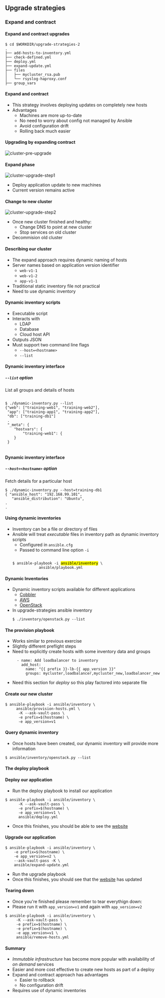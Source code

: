 ## Upgrade strategies

### Expand and contract


####  Expand and contract upgrades

```
$ cd $WORKDIR/upgrade-strategies-2
.
├── add-hosts-to-inventory.yml
├── check-defined.yml
├── deploy.yml
├── expand-update.yml
├── files
│   ├── mycluster_rsa.pub
│   └── rsyslog-haproxy.conf
├── group_vars
```


#### Expand and contract

* This strategy involves deploying updates on completely new hosts
* Advantages
  - Machines are more up-to-date
  - No need to worry about config not managed by Ansible
  - Avoid configuration drift
  - Rolling back much easier


#### Upgrading by expanding contract

![cluster-pre-upgrade](img/expand-contract-pre-upgrade.svg "Pre upgrade")


#### Expand phase

![cluster-upgrade-step1](img/expand-contract-upgrade.svg "During upgrade") <!-- .element height="50%" width="50%" -->

* Deploy application update to new machines <!-- .element: class="fragment" data-fragment-index="0" -->
* Current version remains active <!-- .element: class="fragment" data-fragment-index="1" -->


#### Change to new cluster

![cluster-upgrade-step2](img/expand-contract-upgrade-2.svg "Post upgrade")<!-- .element height="40%" width="40%" -->

* Once new cluster finished and healthy: <!-- .element: class="fragment" data-fragment-index="0" -->
  - Change DNS to point at new cluster
  - Stop services on old cluster
* Decommision old cluster <!-- .element: class="fragment" data-fragment-index="1" -->


#### Describing our cluster

* The expand approach requires dynamic naming of hosts <!-- .element: class="fragment" data-fragment-index="0" -->
* Server names based on application version <!-- .element: class="fragment" data-fragment-index="1" -->
  identifier
  - `web-v1-1`
  - `web-v1-2`
  - `app-v1-1`
* Traditional static inventory file not practical <!-- .element: class="fragment" data-fragment-index="2" -->
* Need to use dynamic inventory <!-- .element: class="fragment" data-fragment-index="3" -->


#### Dynamic inventory scripts

* Executable script <!-- .element: class="fragment" data-fragment-index="0" -->
* Interacts with  <!-- .element: class="fragment" data-fragment-index="1" -->
  * LDAP <!-- .element: class="fragment" data-fragment-index="2" -->
  * Database <!-- .element: class="fragment" data-fragment-index="3" -->
  * Cloud host API <!-- .element: class="fragment" data-fragment-index="4" -->
* Outputs JSON <!-- .element: class="fragment" data-fragment-index="5" -->
* Must support two command line flags <!-- .element: class="fragment" data-fragment-index="6" -->
  * `--host=<hostname>` 
  * `--list`


#### Dynamic inventory interface

##### `--list` option

List all groups and details of hosts <!-- .element: class="fragment" data-fragment-index="0" -->
<pre  class="fragment" data-fragment-index="1"><code data-trim data-noescape>
$ ./dynamic-inventory.py --list
{"web": ["training-web1", "training-web2"],
 "app": ["training-app1", "training-app2"],
 "db": ["training-db1"]
 .
 "_meta": {
    "hostvars": {
        "training-web1": {
    }
 }

</code></pre>


#### Dynamic inventory interface

##### `--host=<hostname>` option

Fetch details for a particular host

```
$ ./dynamic-inventory.py --host=training-db1
{ "ansible_host": "192.168.99.101", 
   "ansible_distribution": "Ubuntu",
.
.

```


#### Using dynamic inventories

* Inventory can be a file or directory of files <!-- .element: class="fragment" data-fragment-index="0" -->
* Ansible will treat<!-- .element: class="fragment" data-fragment-index="1" --> _executable_ files in inventory path as dynamic inventory scripts
  * Configured in `ansible.cfg`
  * Passed to command line option `-i`
  <pre class="fragment" data-fragment-index="2" ><code data-trim data-noescape>
  $ ansible-playbook -i <mark>ansible/inventory</mark> \ 
              ansible/playbook.yml
  </code></pre>


####  Dynamic Inventories

* Dynamic inventory scripts available for different applications <!-- .element: class="fragment" data-fragment-index="0" -->
  - <!-- .element: class="fragment" data-fragment-index="1" --><a href="https://raw.github.com/ansible/ansible/devel/contrib/inventory/cobbler.py">Cobbler</a> 
  - <!-- .element: class="fragment" data-fragment-index="2" --><a href="https://raw.github.com/ansible/ansible/devel/contrib/inventory/ec2.py">AWS</a> 
  - <!-- .element: class="fragment" data-fragment-index="3" --><a href="https://raw.githubusercontent.com/ansible/ansible/devel/contrib/inventory/openstack.py">OpenStack</a> 
 * In<!-- .element: class="fragment" data-fragment-index="4" --> upgrade-strategies ansible inventory 
    ```
    $ ./inventory/openstack.py --list
    ```


#### The provision playbook

* Works similar to previous exercise
* Slightly different preflight steps
* Need to explicitly create hosts with some inventory data and groups
  ```
    - name: Add loadbalancer to inventory
      add_host:
        name: "{{ prefix }}-lb-{{ app_version }}"
        groups: mycluster,loadbalancer,mycluster_new,loadbalancer_new
  ```
* Need this section for _deploy_ so this play factored into separate file


#### Create our new cluster

```
$ ansible-playbook -i ansible/inventory \
     ansible/provision-hosts.yml \
      -K --ask-vault-pass \
      -e prefix=$(hostname) \
      -e app_version=v1
```
  


#### Query dynamic inventory

* Once hosts have been created, our dynamic inventory will provide more
  information

```
$ ansible/inventory/openstack.py --list
```


#### The deploy playbook

#### Deploy our application

* Run the deploy playbook to install our application

```
$ ansible-playbook -i ansible/inventory \
      -K --ask-vault-pass \
      -e prefix=$(hostname) \
      -e app_version=v1 \
      ansible/deploy.yml 
```
* Once this finishes, you should be able to see the <a href="http://my-app.cat">website</a>


#### Upgrade our application

```
$ ansible-playbook -i ansible/inventory \
    -e prefix=$(hostname) \
    -e app_version=v2 \
    --ask-vault-pass -K \
    ansible/expand-update.yml  
```
* Run the upgrade playbook
* Once this finishes, you should see that the <a href="http://my-app.cat">website</a> has updated



#### Tearing down

* Once you're finished please remember to tear everythign down:
* Please run it with `app_version=v1` and again with `app_version=v2`
```
$ ansible-playbook -i ansible/inventory \
     -K --ask-vault-pass \
     -e prefix=$(hostname) \
     -e prefix=$(hostname) \
     -e app_version=v1 \
     ansible/remove-hosts.yml
```


#### Summary

* _Immutable infrastructure_ has become more popular with availability of _on
  demand_ services
* Easier and more cost effective to create new hosts as part of a deploy
* Expand and contract approach has advantages
  - Easier to rollback
  - No configuration drift
* Requires use of dynamic inventories 
